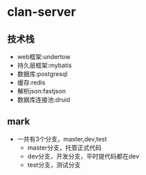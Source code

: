 # clan-server

## 技术栈
* web框架:undertow
* 持久层框架:mybatis
* 数据库:postgresql
* 缓存:redis
* 解析json:fastjson
* 数据库连接池:druid

## mark
* 一共有3个分支，master,dev,test
   * master分支，托管正式代码
   * dev分支，开发分支，平时提代码都在dev
   * test分支，测试分支
 

